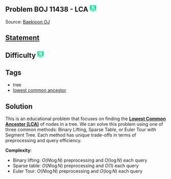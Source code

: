 ## Problem BOJ 11438 - LCA <img src="../../boj-icon/plat5.svg" alt="Platinum 5" width="20" height="20">
Source: [Baekjoon OJ](https://www.acmicpc.net/problem/11438)

## [Statement](https://www.acmicpc.net/problem/11438)

## Difficulty <img src="../../boj-icon/plat5.svg" alt="Platinum 5" width="20" height="20">

## Tags
- tree
- [lowest common ancestor](../../library/lca)

## Solution
This is an educational problem that focuses on finding the [**Lowest Common Ancestor (LCA)**](https://cp-algorithms.com/graph/lca.html) of nodes in a tree. We can solve this problem using one of three common methods: Binary Lifting, Sparse Table, or Euler Tour with Segment Tree. Each method has unique trade-offs in terms of preprocessing and query efficiency.

**Complexity**:
- Binary lifting: $O(N \log N)$ preprocessing and $O(\log N)$ each query
- Sparse table: $O(N \log N)$ preprocessing and $O(1)$ each query
- Euler Tour: $O(N \log N)$ preprocessing and $O(\log N)$ each query
